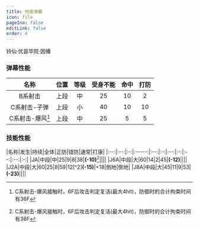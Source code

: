 ```yaml
---
title: 地面弹幕
icon: file
pageIno: false
editLink: false
order: 4
---
```

铃仙·优昙华院·因幡

### 弹幕性能

|名称|位置|等级|受身不能|命中|打防|
|:--:|:--:|:--:|:--:|:--:|:--:|
|B系射击|上段|中|25|10|2|
|C系射击-子弹|上段|小|40|10|10|
|C系射击-爆风[^1]|上段|中|25|5|5|


### 技能性能

|名称|发生|持续|全体|正防|错防|通常|打康|
|:--:|:--:|:-:|:-----:|:--:|:-:|:--:|:-:|:--:|:--:|:-:|
|JA|中段|中|25|9|8|38|**(-10)**[^1]||||
|J6A|中段|大|60|14|2|45|**(-12)**||||
|J2A|中段|大|60|25|8|59|12[^2]**(-15)**|+18|倒地|倒地|
|J8A|中段|大|45|11|9|53|**(-23)**||||


[^1]: C系射击-爆风接触时，6F后攻击判定复活(最大4hit)，防御时的合计拘束时间有36F
